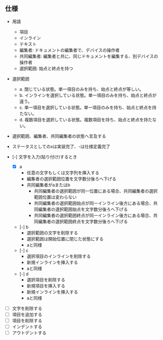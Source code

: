 ## 仕様

- 用語
  - 項目
  - インライン
  - テキスト
  - 編集者: ドキュメントの編集者で、デバイスの操作者
  - 共同編集者: 編集者と共に、同じドキュメントを編集する、別デバイスの操作者
  - 選択範囲: 始点と終点を持つ

- 選択範囲
  - a. 閉じている状態。単一項目のみを持ち、始点と終点が等しい。
  - b. インラインを選択している状態。単一項目のみを持ち、始点と終点が違う。
  - c. 単一項目を選択している状態。単一項目のみを持ち、始点と終点を持たない。
  - d. 複数項目を選択している状態。複数項目を持ち、始点と終点を持たない。

- 選択範囲、編集者、共同編集者の状態へ言及する
- ステータスとしてのxは実装完了、-は仕様定義完了

- [-] 文字を入力(貼り付け)するとき
  - [x] a
    - 任意の文字もしくは文字列を挿入する
    - 編集者の選択範囲位置を文字数分後ろへ下げる
    - 共同編集者がaまたはb
      - 共同編集者の選択範囲が同一位置にある場合、共同編集者の選択範囲位置は変わらない
      - 共同編集者の選択範囲始点が同一インライン後方にある場合、共同編集者の選択範囲始点を文字数分後ろへ下げる
      - 共同編集者の選択範囲終点が同一インライン後方にある場合、共同編集者の選択範囲終点を文字数分後ろへ下げる
  - [-] b
    - 選択範囲の文字を削除する
    - 選択範囲は開始位置に閉じた状態にする
    - aと同様
  - [-] c
    - 選択項目のインラインを削除する
    - 新規インラインを挿入する
    - aと同様
  - [-] d
    - 選択項目を削除する
    - 新規項目を挿入する
    - 新規インラインを挿入する
    - aと同様
- [ ] 文字を削除する
- [ ] 項目を追加する
- [ ] 項目を削除する
- [ ] インデントする
- [ ] アウトデントする
